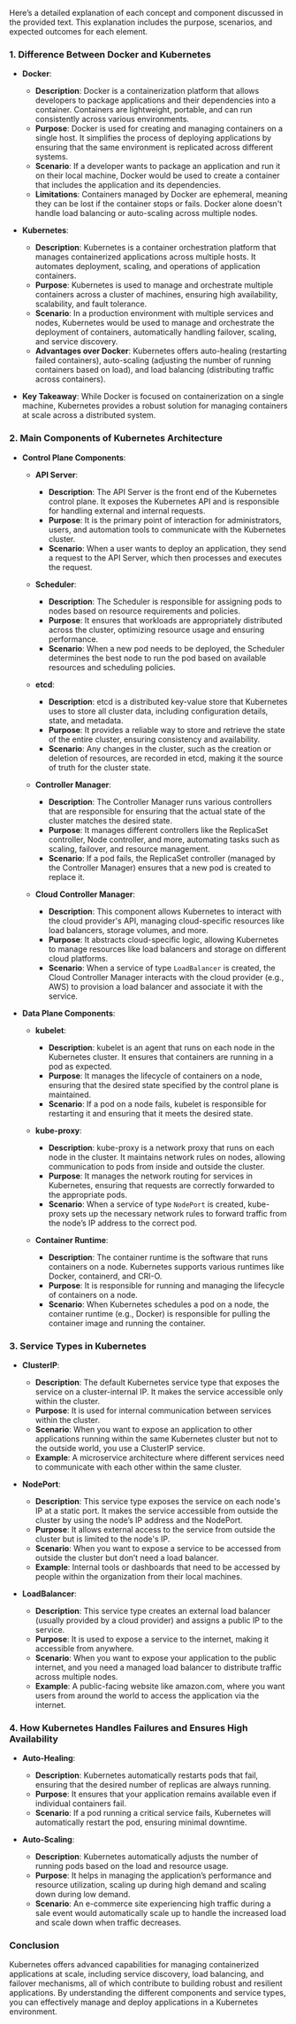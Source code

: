 Here’s a detailed explanation of each concept and component discussed in the provided text. This explanation includes the purpose, scenarios, and expected outcomes for each element. 

### 1. **Difference Between Docker and Kubernetes**
   - **Docker**: 
     - **Description**: Docker is a containerization platform that allows developers to package applications and their dependencies into a container. Containers are lightweight, portable, and can run consistently across various environments.
     - **Purpose**: Docker is used for creating and managing containers on a single host. It simplifies the process of deploying applications by ensuring that the same environment is replicated across different systems.
     - **Scenario**: If a developer wants to package an application and run it on their local machine, Docker would be used to create a container that includes the application and its dependencies.
     - **Limitations**: Containers managed by Docker are ephemeral, meaning they can be lost if the container stops or fails. Docker alone doesn't handle load balancing or auto-scaling across multiple nodes.
  
   - **Kubernetes**:
     - **Description**: Kubernetes is a container orchestration platform that manages containerized applications across multiple hosts. It automates deployment, scaling, and operations of application containers.
     - **Purpose**: Kubernetes is used to manage and orchestrate multiple containers across a cluster of machines, ensuring high availability, scalability, and fault tolerance.
     - **Scenario**: In a production environment with multiple services and nodes, Kubernetes would be used to manage and orchestrate the deployment of containers, automatically handling failover, scaling, and service discovery.
     - **Advantages over Docker**: Kubernetes offers auto-healing (restarting failed containers), auto-scaling (adjusting the number of running containers based on load), and load balancing (distributing traffic across containers).
  
   - **Key Takeaway**: While Docker is focused on containerization on a single machine, Kubernetes provides a robust solution for managing containers at scale across a distributed system.

### 2. **Main Components of Kubernetes Architecture**
   - **Control Plane Components**:
     - **API Server**:
       - **Description**: The API Server is the front end of the Kubernetes control plane. It exposes the Kubernetes API and is responsible for handling external and internal requests.
       - **Purpose**: It is the primary point of interaction for administrators, users, and automation tools to communicate with the Kubernetes cluster.
       - **Scenario**: When a user wants to deploy an application, they send a request to the API Server, which then processes and executes the request.
  
     - **Scheduler**:
       - **Description**: The Scheduler is responsible for assigning pods to nodes based on resource requirements and policies.
       - **Purpose**: It ensures that workloads are appropriately distributed across the cluster, optimizing resource usage and ensuring performance.
       - **Scenario**: When a new pod needs to be deployed, the Scheduler determines the best node to run the pod based on available resources and scheduling policies.
  
     - **etcd**:
       - **Description**: etcd is a distributed key-value store that Kubernetes uses to store all cluster data, including configuration details, state, and metadata.
       - **Purpose**: It provides a reliable way to store and retrieve the state of the entire cluster, ensuring consistency and availability.
       - **Scenario**: Any changes in the cluster, such as the creation or deletion of resources, are recorded in etcd, making it the source of truth for the cluster state.
  
     - **Controller Manager**:
       - **Description**: The Controller Manager runs various controllers that are responsible for ensuring that the actual state of the cluster matches the desired state.
       - **Purpose**: It manages different controllers like the ReplicaSet controller, Node controller, and more, automating tasks such as scaling, failover, and resource management.
       - **Scenario**: If a pod fails, the ReplicaSet controller (managed by the Controller Manager) ensures that a new pod is created to replace it.
  
     - **Cloud Controller Manager**:
       - **Description**: This component allows Kubernetes to interact with the cloud provider's API, managing cloud-specific resources like load balancers, storage volumes, and more.
       - **Purpose**: It abstracts cloud-specific logic, allowing Kubernetes to manage resources like load balancers and storage on different cloud platforms.
       - **Scenario**: When a service of type `LoadBalancer` is created, the Cloud Controller Manager interacts with the cloud provider (e.g., AWS) to provision a load balancer and associate it with the service.
  
   - **Data Plane Components**:
     - **kubelet**:
       - **Description**: kubelet is an agent that runs on each node in the Kubernetes cluster. It ensures that containers are running in a pod as expected.
       - **Purpose**: It manages the lifecycle of containers on a node, ensuring that the desired state specified by the control plane is maintained.
       - **Scenario**: If a pod on a node fails, kubelet is responsible for restarting it and ensuring that it meets the desired state.
  
     - **kube-proxy**:
       - **Description**: kube-proxy is a network proxy that runs on each node in the cluster. It maintains network rules on nodes, allowing communication to pods from inside and outside the cluster.
       - **Purpose**: It manages the network routing for services in Kubernetes, ensuring that requests are correctly forwarded to the appropriate pods.
       - **Scenario**: When a service of type `NodePort` is created, kube-proxy sets up the necessary network rules to forward traffic from the node’s IP address to the correct pod.
  
     - **Container Runtime**:
       - **Description**: The container runtime is the software that runs containers on a node. Kubernetes supports various runtimes like Docker, containerd, and CRI-O.
       - **Purpose**: It is responsible for running and managing the lifecycle of containers on a node.
       - **Scenario**: When Kubernetes schedules a pod on a node, the container runtime (e.g., Docker) is responsible for pulling the container image and running the container.

### 3. **Service Types in Kubernetes**
   - **ClusterIP**:
     - **Description**: The default Kubernetes service type that exposes the service on a cluster-internal IP. It makes the service accessible only within the cluster.
     - **Purpose**: It is used for internal communication between services within the cluster.
     - **Scenario**: When you want to expose an application to other applications running within the same Kubernetes cluster but not to the outside world, you use a ClusterIP service.
     - **Example**: A microservice architecture where different services need to communicate with each other within the same cluster.
  
   - **NodePort**:
     - **Description**: This service type exposes the service on each node's IP at a static port. It makes the service accessible from outside the cluster by using the node’s IP address and the NodePort.
     - **Purpose**: It allows external access to the service from outside the cluster but is limited to the node's IP.
     - **Scenario**: When you want to expose a service to be accessed from outside the cluster but don’t need a load balancer.
     - **Example**: Internal tools or dashboards that need to be accessed by people within the organization from their local machines.
  
   - **LoadBalancer**:
     - **Description**: This service type creates an external load balancer (usually provided by a cloud provider) and assigns a public IP to the service.
     - **Purpose**: It is used to expose a service to the internet, making it accessible from anywhere.
     - **Scenario**: When you want to expose your application to the public internet, and you need a managed load balancer to distribute traffic across multiple nodes.
     - **Example**: A public-facing website like amazon.com, where you want users from around the world to access the application via the internet.

### 4. **How Kubernetes Handles Failures and Ensures High Availability**
   - **Auto-Healing**:
     - **Description**: Kubernetes automatically restarts pods that fail, ensuring that the desired number of replicas are always running.
     - **Purpose**: It ensures that your application remains available even if individual containers fail.
     - **Scenario**: If a pod running a critical service fails, Kubernetes will automatically restart the pod, ensuring minimal downtime.
  
   - **Auto-Scaling**:
     - **Description**: Kubernetes automatically adjusts the number of running pods based on the load and resource usage.
     - **Purpose**: It helps in managing the application’s performance and resource utilization, scaling up during high demand and scaling down during low demand.
     - **Scenario**: An e-commerce site experiencing high traffic during a sale event would automatically scale up to handle the increased load and scale down when traffic decreases.

### Conclusion
Kubernetes offers advanced capabilities for managing containerized applications at scale, including service discovery, load balancing, and failover mechanisms, all of which contribute to building robust and resilient applications. By understanding the different components and service types, you can effectively manage and deploy applications in a Kubernetes environment.